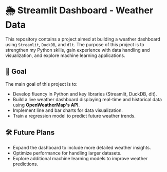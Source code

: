 # 🌦️ Streamlit Dashboard - Weather Data

This repository contains a project aimed at building a weather dashboard using ```Streamlit```, ```DuckDB```, and ```dlt```. The purpose of this project is to strengthen my Python skills, gain experience with data handling and visualization, and explore machine learning applications.

## 🚀 Goal
The main goal of this project is to:
- Develop fluency in Python and key libraries (Streamlit, DuckDB, dlt).
- Build a live weather dashboard displaying real-time and historical data using **OpenWeatherMap's API**.
- Implement line and bar charts for data visualization.
- Train a regression model to predict future weather trends.

## 🛠️ Future Plans
- Expand the dashboard to include more detailed weather insights.
- Optimize performance for handling larger datasets.
- Explore additional machine learning models to improve weather predictions.
